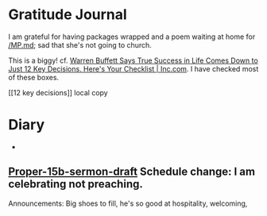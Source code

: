 # Gratitude Journal 

I am grateful for having packages wrapped and a poem waiting at home for [/MP.md](/MP.md); sad that she's not going to church.

This is a biggy! cf. [Warren Buffett Says True Success in Life Comes Down to Just 12 Key Decisions. Here's Your Checklist | Inc.com](https://www.inc.com/bill-murphy-jr/warren-buffett-says-success-in-life-comes-down-to-just-12-really-good-decisions-heres-your-checklist.html). I have checked most of these boxes. 

[[12 key decisions]] local copy
# Diary 

- 

## [Proper-15b-sermon-draft](Proper-15b-sermon-draft.md) Schedule change: I am celebrating not preaching.

Announcements: Big shoes to fill, he's so good at hospitality, welcoming, 

